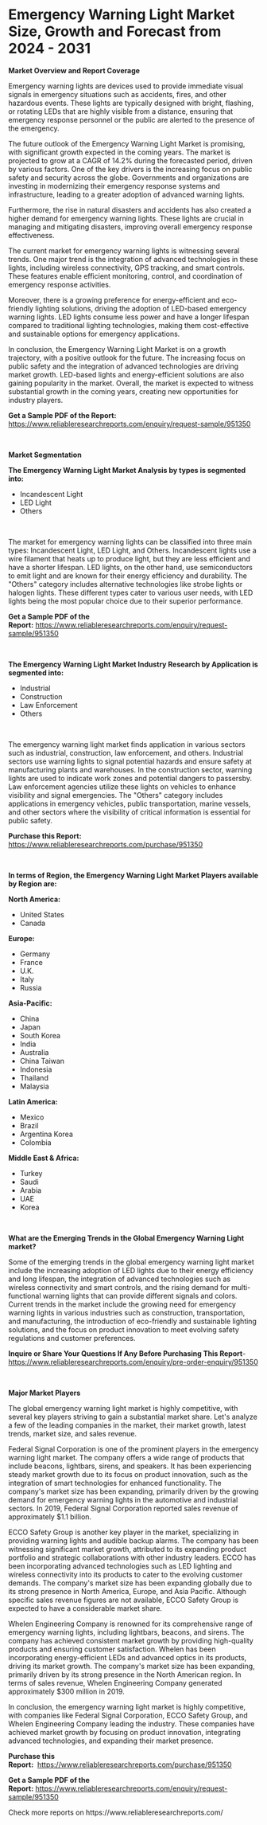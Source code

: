 <p><h1>Emergency Warning Light Market Size, Growth and Forecast from 2024 - 2031</h1></p><p><strong>Market Overview and Report Coverage</strong></p>
<p><p>Emergency warning lights are devices used to provide immediate visual signals in emergency situations such as accidents, fires, and other hazardous events. These lights are typically designed with bright, flashing, or rotating LEDs that are highly visible from a distance, ensuring that emergency response personnel or the public are alerted to the presence of the emergency.</p><p>The future outlook of the Emergency Warning Light Market is promising, with significant growth expected in the coming years. The market is projected to grow at a CAGR of 14.2% during the forecasted period, driven by various factors. One of the key drivers is the increasing focus on public safety and security across the globe. Governments and organizations are investing in modernizing their emergency response systems and infrastructure, leading to a greater adoption of advanced warning lights.</p><p>Furthermore, the rise in natural disasters and accidents has also created a higher demand for emergency warning lights. These lights are crucial in managing and mitigating disasters, improving overall emergency response effectiveness.</p><p>The current market for emergency warning lights is witnessing several trends. One major trend is the integration of advanced technologies in these lights, including wireless connectivity, GPS tracking, and smart controls. These features enable efficient monitoring, control, and coordination of emergency response activities.</p><p>Moreover, there is a growing preference for energy-efficient and eco-friendly lighting solutions, driving the adoption of LED-based emergency warning lights. LED lights consume less power and have a longer lifespan compared to traditional lighting technologies, making them cost-effective and sustainable options for emergency applications.</p><p>In conclusion, the Emergency Warning Light Market is on a growth trajectory, with a positive outlook for the future. The increasing focus on public safety and the integration of advanced technologies are driving market growth. LED-based lights and energy-efficient solutions are also gaining popularity in the market. Overall, the market is expected to witness substantial growth in the coming years, creating new opportunities for industry players.</p></p>
<p><strong>Get a Sample PDF of the Report:</strong> <a href="https://www.reliableresearchreports.com/enquiry/request-sample/951350">https://www.reliableresearchreports.com/enquiry/request-sample/951350</a></p>
<p>&nbsp;</p>
<p><strong>Market Segmentation</strong></p>
<p><strong>The Emergency Warning Light Market Analysis by types is segmented into:</strong></p>
<p><ul><li>Incandescent Light</li><li>LED Light</li><li>Others</li></ul></p>
<p>&nbsp;</p>
<p><p>The market for emergency warning lights can be classified into three main types: Incandescent Light, LED Light, and Others. Incandescent lights use a wire filament that heats up to produce light, but they are less efficient and have a shorter lifespan. LED lights, on the other hand, use semiconductors to emit light and are known for their energy efficiency and durability. The "Others" category includes alternative technologies like strobe lights or halogen lights. These different types cater to various user needs, with LED lights being the most popular choice due to their superior performance.</p></p>
<p><strong>Get a Sample PDF of the Report:</strong>&nbsp;<a href="https://www.reliableresearchreports.com/enquiry/request-sample/951350">https://www.reliableresearchreports.com/enquiry/request-sample/951350</a></p>
<p>&nbsp;</p>
<p><strong>The Emergency Warning Light Market Industry Research by Application is segmented into:</strong></p>
<p><ul><li>Industrial</li><li>Construction</li><li>Law Enforcement</li><li>Others</li></ul></p>
<p>&nbsp;</p>
<p><p>The emergency warning light market finds application in various sectors such as industrial, construction, law enforcement, and others. Industrial sectors use warning lights to signal potential hazards and ensure safety at manufacturing plants and warehouses. In the construction sector, warning lights are used to indicate work zones and potential dangers to passersby. Law enforcement agencies utilize these lights on vehicles to enhance visibility and signal emergencies. The "Others" category includes applications in emergency vehicles, public transportation, marine vessels, and other sectors where the visibility of critical information is essential for public safety.</p></p>
<p><strong>Purchase this Report:</strong>&nbsp; <a href="https://www.reliableresearchreports.com/purchase/951350">https://www.reliableresearchreports.com/purchase/951350</a></p>
<p>&nbsp;</p>
<p><strong>In terms of Region, the Emergency Warning Light Market Players available by Region are:</strong></p>
<p>
    <p> <strong> North America: </strong>
        <ul>
            <li>United States</li>
            <li>Canada</li>
        </ul>
        </p> 
    <p> <strong> Europe: </strong>
        <ul>
            <li>Germany</li>
            <li>France</li>
            <li>U.K.</li>
            <li>Italy</li>
            <li>Russia</li>
        </ul>
        </p> 
    <p> <strong> Asia-Pacific: </strong>
        <ul>
            <li>China</li>
            <li>Japan</li>
            <li>South Korea</li>
            <li>India</li>
            <li>Australia</li>
            <li>China Taiwan</li>
            <li>Indonesia</li>
            <li>Thailand</li>
            <li>Malaysia</li>
        </ul>
        </p> 
    <p> <strong> Latin America: </strong>
        <ul>
            <li>Mexico</li>
            <li>Brazil</li>
            <li>Argentina Korea</li>
            <li>Colombia</li>
        </ul>
        </p> 
    <p> <strong> Middle East & Africa: </strong>
        <ul>
            <li>Turkey</li>
            <li>Saudi</li>
            <li>Arabia</li>
            <li>UAE</li>
            <li>Korea</li>
        </ul>
    </p>
    </p>
<p>&nbsp;</p>
<p><strong>What are the Emerging Trends in the Global Emergency Warning Light market?</strong></p>
<p><p>Some of the emerging trends in the global emergency warning light market include the increasing adoption of LED lights due to their energy efficiency and long lifespan, the integration of advanced technologies such as wireless connectivity and smart controls, and the rising demand for multi-functional warning lights that can provide different signals and colors. Current trends in the market include the growing need for emergency warning lights in various industries such as construction, transportation, and manufacturing, the introduction of eco-friendly and sustainable lighting solutions, and the focus on product innovation to meet evolving safety regulations and customer preferences.</p></p>
<p><strong>Inquire or Share Your Questions If Any Before Purchasing This Report</strong>- <a href="https://www.reliableresearchreports.com/enquiry/pre-order-enquiry/951350">https://www.reliableresearchreports.com/enquiry/pre-order-enquiry/951350</a></p>
<p>&nbsp;</p>
<p><strong>Major Market Players</strong></p>
<p><p>The global emergency warning light market is highly competitive, with several key players striving to gain a substantial market share. Let's analyze a few of the leading companies in the market, their market growth, latest trends, market size, and sales revenue.</p><p>Federal Signal Corporation is one of the prominent players in the emergency warning light market. The company offers a wide range of products that include beacons, lightbars, sirens, and speakers. It has been experiencing steady market growth due to its focus on product innovation, such as the integration of smart technologies for enhanced functionality. The company's market size has been expanding, primarily driven by the growing demand for emergency warning lights in the automotive and industrial sectors. In 2019, Federal Signal Corporation reported sales revenue of approximately $1.1 billion.</p><p>ECCO Safety Group is another key player in the market, specializing in providing warning lights and audible backup alarms. The company has been witnessing significant market growth, attributed to its expanding product portfolio and strategic collaborations with other industry leaders. ECCO has been incorporating advanced technologies such as LED lighting and wireless connectivity into its products to cater to the evolving customer demands. The company's market size has been expanding globally due to its strong presence in North America, Europe, and Asia Pacific. Although specific sales revenue figures are not available, ECCO Safety Group is expected to have a considerable market share.</p><p>Whelen Engineering Company is renowned for its comprehensive range of emergency warning lights, including lightbars, beacons, and sirens. The company has achieved consistent market growth by providing high-quality products and ensuring customer satisfaction. Whelen has been incorporating energy-efficient LEDs and advanced optics in its products, driving its market growth. The company's market size has been expanding, primarily driven by its strong presence in the North American region. In terms of sales revenue, Whelen Engineering Company generated approximately $300 million in 2019.</p><p>In conclusion, the emergency warning light market is highly competitive, with companies like Federal Signal Corporation, ECCO Safety Group, and Whelen Engineering Company leading the industry. These companies have achieved market growth by focusing on product innovation, integrating advanced technologies, and expanding their market presence.</p></p>
<p><strong>Purchase this Report:</strong>&nbsp;&nbsp;<a href="https://www.reliableresearchreports.com/purchase/951350">https://www.reliableresearchreports.com/purchase/951350</a></p>
<p></p>
<p><strong>Get a Sample PDF of the Report:</strong>&nbsp;<a href="https://www.reliableresearchreports.com/enquiry/request-sample/951350">https://www.reliableresearchreports.com/enquiry/request-sample/951350</a></p>
<p>Check more reports on https://www.reliableresearchreports.com/</p>